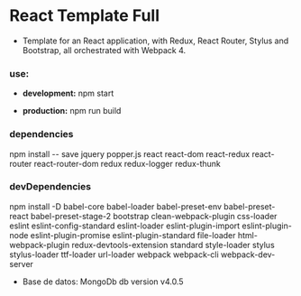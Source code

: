 # React Template Full

+ Template for an React application, with Redux, React Router, Stylus and Bootstrap, all orchestrated with Webpack 4.

### use:

+ **development:** npm start

+ **production:** npm run build

### dependencies

npm install -- save jquery popper.js react react-dom react-redux react-router react-router-dom redux redux-logger redux-thunk

### devDependencies

npm install -D babel-core babel-loader babel-preset-env babel-preset-react babel-preset-stage-2 bootstrap clean-webpack-plugin css-loader eslint eslint-config-standard eslint-loader eslint-plugin-import eslint-plugin-node eslint-plugin-promise eslint-plugin-standard file-loader html-webpack-plugin redux-devtools-extension standard style-loader stylus stylus-loader ttf-loader url-loader webpack webpack-cli webpack-dev-server

+ Base de datos:  MongoDb
  db version v4.0.5